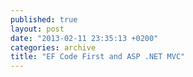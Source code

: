 ```yaml
---
published: true
layout: post
date: "2013-02-11 23:35:13 +0200"
categories: archive
title: "EF Code First and ASP .NET MVC"
---
```

